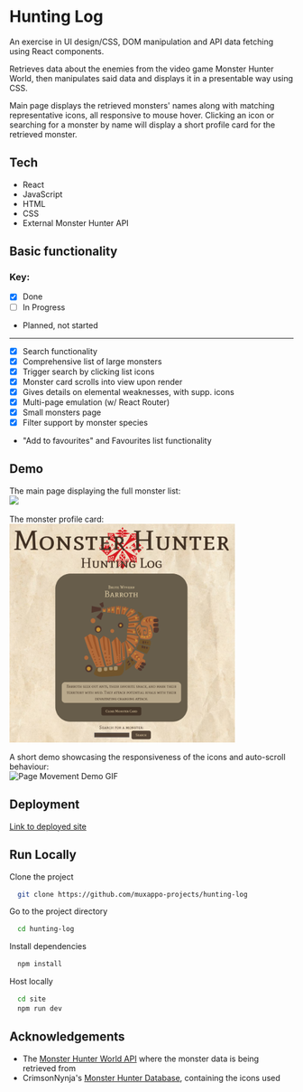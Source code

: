 # Hunting Log

An exercise in UI design/CSS, DOM manipulation and API data fetching using React components.

Retrieves data about the enemies from the video game Monster Hunter World, then manipulates said data and displays it in a presentable way using CSS.

Main page displays the retrieved monsters' names along with matching representative icons, all responsive to mouse hover. Clicking an icon or searching for a monster by name will display a short profile card for the retrieved monster.

## Tech

- React
- JavaScript
- HTML
- CSS
- External Monster Hunter API

## Basic functionality

### Key:

- [x] Done
- [ ] In Progress
- Planned, not started

---

- [x] Search functionality
- [x] Comprehensive list of large monsters
- [x] Trigger search by clicking list icons
- [x] Monster card scrolls into view upon render
- [x] Gives details on elemental weaknesses, with supp. icons
- [x] Multi-page emulation (w/ React Router)
- [x] Small monsters page
- [x] Filter support by monster species
- "Add to favourites" and Favourites list functionality
## Demo

The main page displaying the full monster list: <br>
<img src="site/demo/main_page.png" width=500 />

The monster profile card: <br>
<img src="site/demo/monster_card.png?raw=true" width=400 />

A short demo showcasing the responsiveness of the icons and auto-scroll behaviour: <br>
![Page Movement Demo GIF](site/demo/8316m8.gif?raw=true "Movement Demo")

## Deployment

[Link to deployed site](https://mh-hunting-log.onrender.com/)

## Run Locally

Clone the project

```bash
  git clone https://github.com/muxappo-projects/hunting-log
```

Go to the project directory

```bash
  cd hunting-log
```

Install dependencies

```bash
  npm install
```

Host locally

```bash
  cd site
  npm run dev
```

## Acknowledgements

- The [Monster Hunter World API](https://docs.mhw-db.com/) where the monster data is being retrieved from
- CrimsonNynja's [Monster Hunter Database](https://github.com/CrimsonNynja/monster-hunter-DB), containing the icons used
